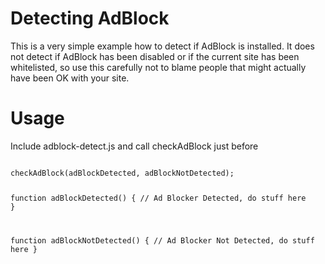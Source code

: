 # Detecting AdBlock

This is a very simple example how to detect if AdBlock is installed. It does not detect if AdBlock has been disabled or if the current site has been whitelisted, so use this carefully not to blame people that might actually have been OK with your site.

# Usage

Include adblock-detect.js and call checkAdBlock just before </body>

<code>
checkAdBlock(adBlockDetected, adBlockNotDetected);

function adBlockDetected() {
    // Ad Blocker Detected, do stuff here
}

function adBlockNotDetected() {
    // Ad Blocker Not Detected, do stuff here
}
</code>

